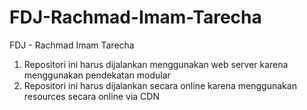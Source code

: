 # FDJ-Rachmad-Imam-Tarecha
FDJ - Rachmad Imam Tarecha

1. Repositori ini harus dijalankan menggunakan web server karena menggunakan pendekatan modular
2. Repositori ini harus dijalankan secara online karena menggunakan resources secara online via CDN

